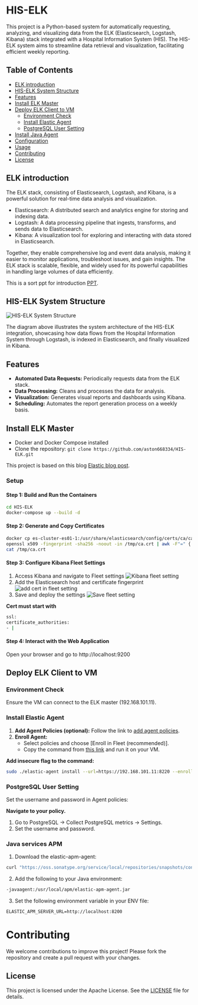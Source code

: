# HIS-ELK

This project is a Python-based system for automatically requesting, analyzing, and visualizing data from the ELK (Elasticsearch, Logstash, Kibana) stack integrated with a Hospital Information System (HIS). The HIS-ELK system aims to streamline data retrieval and visualization, facilitating efficient weekly reporting.

## Table of Contents
- [ELK introduction](#elk-introduction)
- [HIS-ELK System Structure](#his-elk-system-structure)
- [Features](#features)
- [Install ELK Master](#install-elk-master)
- [Deploy ELK Client to VM](#deploy-elk-client-to-vm)
  - [Environment Check](#environment-check)
  - [Install Elastic Agent](#install-elastic-agent)
  - [PostgreSQL User Setting](#postgresql-user-setting)
- [Install Java Agent](#install-java-agent)
- [Configuration](#configuration)
- [Usage](#usage)
- [Contributing](#contributing)
- [License](#license)

## ELK introduction
The ELK stack, consisting of Elasticsearch, Logstash, and Kibana, is a powerful solution for real-time data analysis and visualization.
- Elasticsearch: A distributed search and analytics engine for storing and indexing data.
- Logstash: A data processing pipeline that ingests, transforms, and sends data to Elasticsearch.
- Kibana: A visualization tool for exploring and interacting with data stored in Elasticsearch.

Together, they enable comprehensive log and event data analysis, making it easier to monitor applications, troubleshoot issues, and gain insights. The ELK stack is scalable, flexible, and widely used for its powerful capabilities in handling large volumes of data efficiently.

This is a sort ppt for introduction [PPT](https://gamma.app/docs/HIS-ELK-4q9fkxld3pgwf9w).


## HIS-ELK System Structure
![HIS-ELK System Structure](./ELK_structure/HIS_ELK.drawio.png)

The diagram above illustrates the system architecture of the HIS-ELK integration, showcasing how data flows from the Hospital Information System through Logstash, is indexed in Elasticsearch, and finally visualized in Kibana.

## Features
- **Automated Data Requests:** Periodically requests data from the ELK stack.
- **Data Processing:** Cleans and processes the data for analysis.
- **Visualization:** Generates visual reports and dashboards using Kibana.
- **Scheduling:** Automates the report generation process on a weekly basis.

## Install ELK Master
- Docker and Docker Compose installed
- Clone the repository: `git clone https://github.com/aston668334/HIS-ELK.git`

This project is based on this blog [Elastic blog post](https://www.elastic.co/blog/getting-started-with-the-elastic-stack-and-docker-compose-part-2).

### Setup

#### Step 1: Build and Run the Containers
```sh
cd HIS-ELK
docker-compose up --build -d
```

#### Step 2: Generate and Copy Certificates

```sh
docker cp es-cluster-es01-1:/usr/share/elasticsearch/config/certs/ca/ca.crt /tmp/.
openssl x509 -fingerprint -sha256 -noout -in /tmp/ca.crt | awk -F"=" {' print $2 '} | sed s/://g
cat /tmp/ca.crt
```
#### Step 3: Configure Kibana Fleet Settings

1. Access Kibana and navigate to Fleet settings
![Kibana fleet setting](./ELK_structure/Screenshot_2023-10-10_at_9.30.31_AM.png)
2. Add the Elasticsearch host and certificate fingerprint
![add cert in fleet setting](./ELK_structure/Screenshot_2023-10-10_at_9.31.16_AM.png)
3. Save and deploy the settings
![Save fleet setting](./ELK_structure/Screenshot_2023-10-10_at_9.35.17_AM.png)

**Cert must start with**
```bash
ssl:
certificate_authorities:
- |
```

#### Step 4: Interact with the Web Application

Open your browser and go to http://localhost:9200


## Deploy ELK Client to VM

### Environment Check
Ensure the VM can connect to the ELK master (192.168.101.11).

### Install Elastic Agent
1. **Add Agent Policies (optional):** Follow the link to [add agent policies](https://kibana.mspbs.gov.py/app/fleet/policies).
2. **Enroll Agent:**
   - Select policies and choose [Enroll in Fleet (recommended)].
   - Copy the command from [this link](https://kibana.mspbs.gov.py/app/fleet/agents) and run it on your VM.

**Add insecure flag to the command:**
```bash
sudo ./elastic-agent install --url=https://192.168.101.11:8220 --enrollment-token=your_token  --insecure
```
### PostgreSQL User Setting
Set the username and password in Agent policies:

**Navigate to your policy.**

1. Go to PostgreSQL -> Collect PostgreSQL metrics -> Settings.
2. Set the username and password.


### Java services APM

1. Download the elastic-apm-agent:

```bash
curl "https://oss.sonatype.org/service/local/repositories/snapshots/content/co/elastic/apm/elastic-apm-agent/1.49.1-SNAPSHOT/elastic-apm-agent-1.49.1-20240429.100006-21.jar" -o /usr/local/apm/elastic-apm-agent.jar
```

2. Add the following to your Java environment:

```bash
-javaagent:/usr/local/apm/elastic-apm-agent.jar
```

3. Set the following environment variable in your ENV file:

```env
ELASTIC_APM_SERVER_URL=http://localhost:8200
```

# Contributing
We welcome contributions to improve this project! Please fork the repository and create a pull request with your changes.

## License
This project is licensed under the Apache License. See the [LICENSE](LICENSE) file for details.
